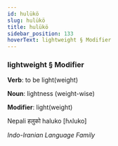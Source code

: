 ```yaml
---
id: hulükö
slug: hulükö
title: hulükö
sidebar_position: 133
hoverText: lightweight § Modifier
---
```


### lightweight § Modifier

**Verb**: to be light(weight)

**Noun**: lightness (weight-wise)

**Modifier**: light(weight)

Nepali हलुको haluko [ɦʌluko]

*Indo-Iranian Language Family*